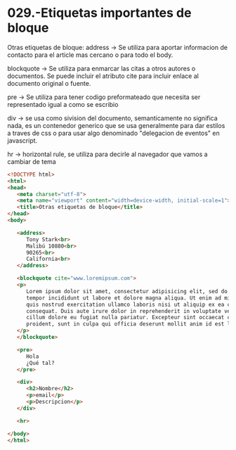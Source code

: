 029.-Etiquetas importantes de bloque
===

Otras etiquetas de bloque:
address -> Se utiliza para aportar informacion de contacto para el article mas cercano o para todo el body.

blockquote -> Se utiliza para enmarcar las citas a otros autores o documentos. Se puede incluir el atributo cite para incluir enlace al documento original o fuente.

pre -> Se utiliza para tener codigo preformateado que necesita ser representado igual a como se escribio

div -> se usa como sivision del documento, semanticamente no significa nada, es un contenedor generico que se usa generalmente para dar estilos a traves de css o para usar algo denominado "delegacion de eventos" en javascript.

hr -> horizontal rule, se utiliza para decirle al navegador que vamos a cambiar de tema

```html
<!DOCTYPE html>
<html>
<head>
   <meta charset="utf-8">
   <meta name="viewport" content="width=device-width, initial-scale=1">
   <title>Otras etiquetas de bloque</title>
</head>
<body>

   <address>
      Tony Stark<br>
      Malibú 10880<br>
      90265<br>
      California<br>
   </address>

   <blockquote cite="www.loremipsum.com">
   <p>
      Lorem ipsum dolor sit amet, consectetur adipisicing elit, sed do eiusmod
      tempor incididunt ut labore et dolore magna aliqua. Ut enim ad minim veniam,
      quis nostrud exercitation ullamco laboris nisi ut aliquip ex ea commodo
      consequat. Duis aute irure dolor in reprehenderit in voluptate velit esse
      cillum dolore eu fugiat nulla pariatur. Excepteur sint occaecat cupidatat non
      proident, sunt in culpa qui officia deserunt mollit anim id est laborum.
   </p>
   </blockquote>

   <pre>
      Hola
      ¿Qué tal?
   </pre>

   <div>
      <h2>Nombre</h2>
      <p>email</p>
      <p>Descripcion</p>
   </div>

   <hr>

</body>
</html>
```